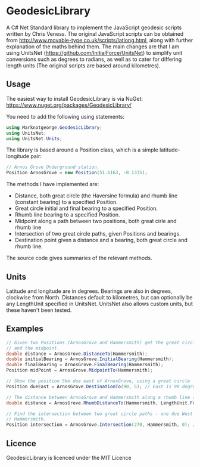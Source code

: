 GeodesicLibrary
===============

A C# Net Standard library to implement the JavaScript geodesic scripts written by Chris Veness. The original JavaScript scripts can be obtained from http://www.movable-type.co.uk/scripts/latlong.html, along with further explanation of the maths behind them. The main changes are that I am using UnitsNet (https://github.com/InitialForce/UnitsNet) to simplify unit conversions such as degrees to radians, as well as to cater for differing length units (The original scripts are based around kilometres).

Usage
-----

The easiest way to install GeodesicLibrary is via NuGet: https://www.nuget.org/packages/GeodesicLibrary/

You need to add the following using statements:

```csharp
using Marknotgeorge.GeodesicLibrary;
using UnitsNet;
using UnitsNet.Units;
```

The library is based around a Position class, which is a simple latitude-longitude pair:

```csharp
// Arnos Grove Underground station. 
Position ArnosGrove = new Position(51.6163, -0.1335);
```

The methods I have implemented are:

* Distance, both great circle (the Haversine formula) and rhumb line (constant bearing) to a specified Position.
* Great circle initial and final bearing to a specified Position.
* Rhumb line bearing to a specified Position.
* Midpoint along a path between two positions, both great cirle and rhumb line
* Intersection of two great circle paths, given Positions and bearings. 
* Destination point given a distance and a bearing, both great circle and rhumb line. 

The source code gives summaries of the relevant methods.


Units
-----

Latitude and longitude are in degrees. Bearings are also in degrees, clockwise from North. Distances default to kilometres, but can optionally be any LengthUnit specified in UnitsNet. UnitsNet also allows custom units, but these haven't been tested.

Examples
--------

```csharp
// Given two Positions (ArnosGrove and Hammersmith) get the great circle distance in km, initial and final bearings,
// and the midpoint.
double distance = ArnosGrove.DistanceTo(Hammersmith);
double initialBearing = ArnosGrove.InitialBearing(Hammersmith);
double finalBearing = ArnosGrove.FinalBearing(Hammersmith);
Position midPoint = ArnosGrove.MidpointTo(Hammersmith);

// Show the position 5km due east of ArnosGrove, using a great circle
Position dueEast = ArnosGrove.DestinationTo(90, 5); // East is 90 degrees.

// The distance between ArnosGrove and Hammersmith along a rhumb line (a line of constant bearing) in feet.
double distance = ArnosGrove.RhumbDistanceTo(Hammersmith, LengthUnit.Foot);

// Find the intersection between two great circle paths - one due West from ArnosGrove and one due North from 
// Hammersmith. 
Position intersection = ArnosGrove.Intersection(270, Hammersmith, 0); // West is 270 degrees, North is 0 degrees.
```

Licence
-------

GeodesicLibrary is licenced under the MIT Licence

